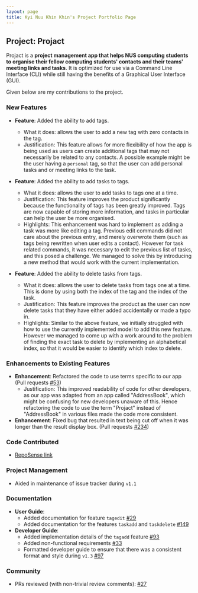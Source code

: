 ```yaml
---
layout: page
title: Kyi Nuu Khin Khin's Project Portfolio Page
---
```


## Project: Projact

Projact is a **project management app that helps NUS computing students to organise their fellow computing students' contacts and their teams' meeting links and tasks**. It is optimized for use via a Command Line Interface (CLI) while still having the benefits of a Graphical User Interface (GUI).

Given below are my contributions to the project.

### New Features
  
* **Feature**: Added the ability to add tags.
  * What it does: allows the user to add a new tag with zero contacts in the tag. 
  * Justification: This feature allows for more flexibility of how the app is being used as users can create additional tags that may not necessarily be related to any contacts. A possible example might be the user having a `personal` tag, so that the user can add personal tasks and or meeting links to the task. 
  
* **Feature**: Added the ability to add tasks to tags.
  * What it does: allows the user to add tasks to tags one at a time.
  * Justification: This feature improves the product significantly because the functionality of tags has been greatly improved. Tags are now capable of storing more information, and tasks in particular can help the user be more organised.
  * Highlights: This enhancement was hard to implement as adding a task was more like editing a tag. Previous edit commands did not care about the previous entry, and merely overwrote them (such as tags being rewritten when user edits a contact). However for task related commands, it was necessary to edit the previous list of tasks, and this posed a challenge. We managed to solve this by introducing a new method that would work with the current implementation.

* **Feature**: Added the ability to delete tasks from tags.
  * What it does: allows the user to delete tasks from tags one at a time. This is done by using both the index of the tag and the index of the task.
  * Justification: This feature improves the product as the user can now delete tasks that they have either added accidentally or made a typo in.
  * Highlights: Similar to the above feature, we initially struggled with how to use the currently implemented model to add this new feature. However we managed to come up with a work around to the problem of finding the exact task to delete by implementing an alphabetical index, so that it would be easier to identify which index to delete.

### Enhancements to Existing Features
* **Enhancement**: Refactored the code to use terms specific to our app (Pull requests [\#53]())
    * Justification: This improved readability of code for other developers, as our app was adapted from an app called "AddressBook", which might be confusing for new developers unaware of this. Hence refactoring the code to use the term "Projact" instead of "AddressBook" in various files made the code more consistent.
* **Enhancement**: Fixed bug that resulted in text being cut off when it was longer than the result display box. (Pull requests [\#234]())

### Code Contributed
* [RepoSense link](https://nus-cs2103-ay2021s1.github.io/tp-dashboard/#breakdown=true&search=khinkhinn&sort=groupTitle&sortWithin=title&since=2020-08-14&timeframe=commit&mergegroup=&groupSelect=groupByRepos&checkedFileTypes=docs~functional-code~test-code~other)

### Project Management
* Aided in maintenance of issue tracker during `v1.1`

### Documentation    
* **User Guide**:
    * Added documentation for feature `tagedit` [\#29]()
    * Added documentation for the features `taskadd` and `taskdelete` [\#149]()
* **Developer Guide**:
    * Added implementation details of the `tagadd` feature [\#93]()
    * Added non-functional requirements [\#33]()
    * Formatted developer guide to ensure that there was a consistent format and style during `v1.3` [\#97]()

### Community    
* PRs reviewed (with non-trivial review comments): [\#27]()
